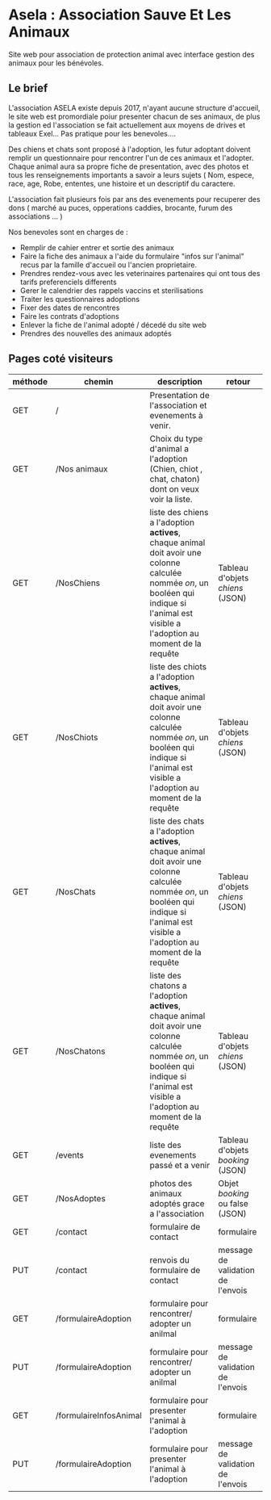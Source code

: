# Asela : Association Sauve Et Les Animaux

Site web pour association de protection animal avec interface gestion des animaux pour les bénévoles.

## Le brief

L'association ASELA existe depuis 2017, n'ayant aucune structure d'accueil, le site web est promordiale poiur presenter chacun de ses animaux, de plus la gestion ed l'association se fait actuellement aux moyens de drives et tableaux Exel... Pas pratique pour les benevoles....

Des chiens et chats sont proposé à l'adoption, les futur adoptant doivent remplir un questionnaire pour rencontrer l'un de ces animaux et l'adopter.
Chaque animal aura sa propre fiche de presentation, avec des photos et tous les renseignements importants a savoir a leurs sujets ( Nom, espece, race, age, Robe, ententes, une histoire et un descriptif du caractere.

L'association fait plusieurs fois par ans des evenements pour recuperer des dons ( marché au puces, opperations caddies, brocante, furum des associations ... )

Nos benevoles sont en charges de :
- Remplir de cahier entrer et sortie des animaux
- Faire la fiche des animaux a l'aide du formulaire "infos sur l'animal" recus par la famille d'accueil ou l'ancien proprietaire.
- Prendres rendez-vous avec les veterinaires partenaires qui ont tous des tarifs preferenciels differents
- Gerer le calendrier des rappels vaccins et sterilisations
- Traiter les questionnaires adoptions
- Fixer des dates de rencontres
- Faire les contrats d'adoptions
- Enlever la fiche de l'animal adopté / décedé du site web
- Prendres des nouvelles des animaux adoptés

## Pages coté visiteurs

méthode | chemin | description | retour
-------- | ------ | ---------- | -------
GET | / | Presentation de l'association et evenements à venir.
GET | /Nos animaux | Choix du type d'animal a l'adoption (Chien, chiot , chat, chaton) dont on veux voir la liste.
GET | /NosChiens | liste des chiens a l'adoption **actives**, chaque animal doit avoir une colonne calculée nommée _on_, un booléen qui indique si l'animal est visible a l'adoption au moment de la requête | Tableau d'objets _chiens_ (JSON)
GET | /NosChiots | liste des chiots a l'adoption **actives**, chaque animal doit avoir une colonne calculée nommée _on_, un booléen qui indique si l'animal est visible a l'adoption au moment de la requête | Tableau d'objets _chiens_ (JSON)
GET | /NosChats | liste des chats a l'adoption **actives**, chaque animal doit avoir une colonne calculée nommée _on_, un booléen qui indique si l'animal est visible a l'adoption au moment de la requête | Tableau d'objets _chiens_ (JSON)
GET | /NosChatons | liste des chatons a l'adoption **actives**, chaque animal doit avoir une colonne calculée nommée _on_, un booléen qui indique si l'animal est visible a l'adoption au moment de la requête | Tableau d'objets _chiens_ (JSON)
GET | /events | liste des evenements passé et a venir | Tableau d'objets _booking_ (JSON)
GET | /NosAdoptes | photos des animaux adoptés grace a l'association | Objet _booking_ ou false (JSON)
GET | /contact | formulaire de contact | formulaire
PUT | /contact | renvois du formulaire de contact | message de validation de l'envois
GET | /formulaireAdoption | formulaire pour rencontrer/ adopter un anilmal | formulaire
PUT | /formulaireAdoption | formulaire pour rencontrer/ adopter un anilmal | message de validation de l'envois
GET | /formulaireInfosAnimal | formulaire pour presenter l'animal à l'adoption | formulaire
PUT | /formulaireAdoption | formulaire pour presenter l'animal à l'adoption | message de validation de l'envois

